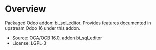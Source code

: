# Overview

Packaged Odoo addon: bi_sql_editor. Provides features documented in upstream Odoo 16 under this addon.

- Source: OCA/OCB 16.0, addon bi_sql_editor
- License: LGPL-3
